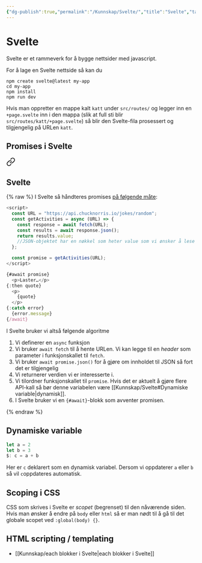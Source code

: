 ```yaml
---
{"dg-publish":true,"permalink":"/Kunnskap/Svelte/","title":"Svelte","tags":["it1","svelte"]}
---
```



# Svelte
Svelte er et rammeverk for å bygge nettsider med javascript.

For å lage en Svelte nettside så kan du

```shell
npm create svelte@latest my-app
cd my-app
npm install
npm run dev
```

Hvis man oppretter en mappe kalt `katt` under `src/routes/` og legger inn en `+page.svelte` inn i den mappa (slik at full sti blir `src/routes/katt/+page.svelte`) så blir den Svelte-fila prosessert og tilgjengelig på URLen `katt`.

## Promises i Svelte

<div class="transclusion internal-embed is-loaded"><a class="markdown-embed-link" href="/kunnskap/lese-json-med-java-script/#svelte" aria-label="Open link"><svg xmlns="http://www.w3.org/2000/svg" width="24" height="24" viewBox="0 0 24 24" fill="none" stroke="currentColor" stroke-width="2" stroke-linecap="round" stroke-linejoin="round" class="svg-icon lucide-link"><path d="M10 13a5 5 0 0 0 7.54.54l3-3a5 5 0 0 0-7.07-7.07l-1.72 1.71"></path><path d="M14 11a5 5 0 0 0-7.54-.54l-3 3a5 5 0 0 0 7.07 7.07l1.71-1.71"></path></svg></a><div class="markdown-embed">



## Svelte

{% raw %}
I Svelte så håndteres promises [på følgende måte](https://svelte.dev/tutorial/await-blocks):
```js
<script>
  const URL = "https://api.chucknorris.io/jokes/random";
  const getActivities = async (URL) => {
    const response = await fetch(URL);
    const results = await response.json();
    return results.value;
    //JSON-objektet har en nøkkel som heter value som vi ønsker å lese
  };

  const promise = getActivities(URL);
</script>

{#await promise}
  <p>Laster…</p>
{:then quote}
  <p>
    {quote}
  </p>
{:catch error}
  {error.message}
{/await}
```

I Svelte bruker vi altså følgende algoritme
1. Vi definerer en `async` funksjon
2. Vi bruker `await fetch` til å hente URLen. Vi kan legge til en *header* som parameter i funksjonskallet til `fetch`.
3. Vi bruker `await promise.json()` for å gjøre om innholdet til JSON så fort det er tilgjengelig
4. Vi returnerer verdien vi er interesserte i.
5. Vi tilordner funksjonskallet til `promise`. Hvis det er aktuelt å gjøre flere API-kall så bør denne variabelen være [[Kunnskap/Svelte#Dynamiske variable\|dynamisk]].
6. I Svelte bruker vi en `{#await}`-blokk som avventer promisen.

{% endraw %}


</div></div>


## Dynamiske variable
```js
let a = 2
let b = 3
$: c = a + b
```

Her er `c` deklarert som en dynamisk variabel. Dersom vi oppdaterer `a` eller `b` så vil `c`oppdateres automatisk. 

## Scoping i CSS
CSS som skrives i Svelte er *scopet* (begrenset) til den nåværende siden. Hvis man ønsker å endre på `body` eller `html` så er man nødt til å gå til det globale scopet ved `:global(body) {}`.

## HTML scripting / templating
- [[Kunnskap/each blokker i Svelte\|each blokker i Svelte]]
